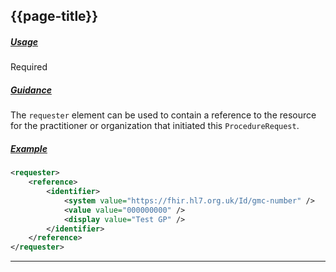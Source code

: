 ## {{page-title}}

<h5><ins>Usage</ins></h5>

<span class="mro-circle required" title="Required"></span> Required


<h5><ins>Guidance</ins></h5>

The `requester` element can be used to contain a reference to the resource for the practitioner or organization that initiated this `ProcedureRequest`.

<h5><ins>Example</ins></h5>

```xml
<requester>
    <reference>
        <identifier>
            <system value="https://fhir.hl7.org.uk/Id/gmc-number" />
            <value value="000000000" />
            <display value="Test GP" />
        </identifier>
    </reference>
</requester>
```

---